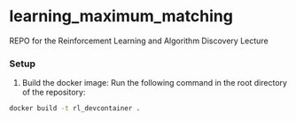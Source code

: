 # learning_maximum_matching
REPO for the Reinforcement Learning and Algorithm Discovery Lecture

### Setup
1. Build the docker image:
Run the following command in the root directory of the repository:
```bash
docker build -t rl_devcontainer .
```